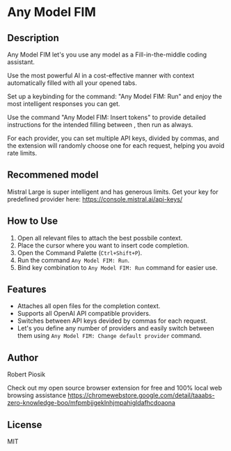 # Any Model FIM

## Description

Any Model FIM let's you use any model as a Fill-in-the-middle coding assistant.

Use the most powerful AI in a cost-effective manner with context automatically filled with all your opened tabs.

Set up a keybinding for the command: "Any Model FIM: Run" and enjoy the most intelligent responses you can get.

Use the command "Any Model FIM: Insert <FIM></FIM> tokens" to provide detailed instructions for the intended filling between <FIM></FIM>, then run as always.

For each provider, you can set multiple API keys, divided by commas, and the extension will randomly choose one for each request, helping you avoid rate limits.

## Recommened model

Mistral Large is super intelligent and has generous limits. Get your key for predefined provider here: https://console.mistral.ai/api-keys/

## How to Use

1. Open all relevant files to attach the best possbile context.
2. Place the cursor where you want to insert code completion.
3. Open the Command Palette (`Ctrl+Shift+P`).
4. Run the command `Any Model FIM: Run`.
5. Bind key combination to `Any Model FIM: Run` command for easier use.

## Features

- Attaches all open files for the completion context.
- Supports all OpenAI API compatible providers.
- Switches between API keys devided by commas for each request.
- Let's you define any number of providers and easily switch between them using `Any Model FIM: Change default provider` command.

## Author

Robert Piosik

Check out my open source browser extension for free and 100% local web browsing assistance https://chromewebstore.google.com/detail/taaabs-zero-knowledge-boo/mfpmbjjgeklnhjmpahigldafhcdoaona

## License

MIT
